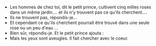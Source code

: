 - Les hommes de chez toi, dit le petit prince, cultivent cinq milles roses dans un même jardin.... et ils n'y trouvent pas ce qu'ils cherchent....
- Ils ne trouvent pas, répondis-je...
- Et cependant ce qu'ils cherchent pourrait être trouvé dans une seule rose ou un peu d'eau ...
- Bien sûr, répondis-je.
Et le petit prince ajouta :
- Mais les yeux sont aveugles. Il fait chercher avec le coeur.
